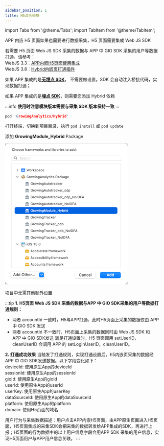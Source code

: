 ```yaml
---
sidebar_position: 1
title: H5混合模块
---
```

import Tabs from '@theme/Tabs';
import TabItem from '@theme/TabItem';

APP 内嵌 H5 页面如果也需要进行数据采集，H5 页面需要集成 Web JS SDK

若需要 H5 页面 Web JS SDK 采集的数据与 APP 中 GIO SDK 采集的用户等数据打通，请参考：<br/>
WebJS 3.3：[APP内嵌H5页面使用集成](/docs/webjs/3.3/integrate#app内嵌h5页面使用集成)<br/>
WebJS 3.8：[Hybrid内嵌页打通插件](/docs/webjs/3.8/plugins#hybrid内嵌页打通插件giohybridadapter)

如果 APP 集成的是[**无埋点 SDK**](/docs/ios/Introduce#无埋点sdk集成)， 不需要做设置，SDK 会自动注入桥接代码，实现数据打通；

如果 APP 集成的是[**埋点 SDK**](/docs/ios/Introduce#埋点sdk集成)，则需要您添加 Hybrid 依赖

:::info
**使用时注意模块版本需要与采集 SDK 版本保持一致**
:::

<Tabs>
  <TabItem value="cocoapods" label="Cocoapods集成" default>

```c
pod 'GrowingAnalytics/Hybrid'
```

打开终端，切换到项目目录，执行 `pod install` 或 `pod update`

  </TabItem>
  <TabItem value="swiftPM" label="Swift Package Manager集成">

添加 **GrowingModule_Hybrid** Package

![add Package](./../../../static/img/ios/add_package_hybrid.png)

  </TabItem>
</Tabs>

项目中无需其他额外设置

:::tip
**1. H5页面 Web JS SDK 采集的数据与APP 中 GIO SDK采集的用户等数据打通规则：**
- 两者 accountId 一致时，H5与APP打通，此时H5页面上采集的数据仅由 APP 中 GIO SDK 发送
- 两者 accountId 不一致时，H5页面上采集的数据同时由 Web JS SDK 和 APP 中 GIO SDK发送
  满足打通设置时，H5 页面调用 setUserID，cleanUserID 会调用 APP 的 setLoginUserID，cleanUserID。

**2. 打通成功效果**
当触发了打通规则，实现打通设置后，h5内嵌页采集的数据经 APP 中 GIO SDK发送数据。以下字段变化如下：<br/>
deviceId: 使用原生App的deviceId<br/>
sessionId: 使用原生App的sessionId<br/>
gioId: 使用原生App的gioId <br/>
userId: 使用原生App的userId<br/>
userKey: 使用原生App的userKey<br/>
dataSourceId: 使用原生App的dataSourceId<br/>
platform: 使用原生App的platform<br/>
domain: 使用H5页面的域名<br/>

用户行为与采集数据描述：用户点击APP内嵌H5页面，由APP原生页面进入H5页面，H5页面集成的采集SDK会把采集的数据转发给APP集成的SDK，再进行上报；H5页面的行为数据中的以上用户信息字段会用APP SDK 采集的用户信息，实现H5页面用户与APP用户信息关联。
:::
